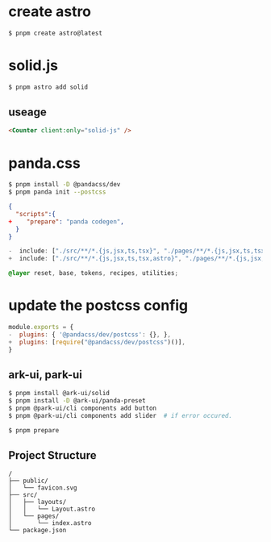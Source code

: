 # create astro

```sh
$ pnpm create astro@latest
```

# solid.js

```sh
$ pnpm astro add solid
```

## useage

```html
<Counter client:only="solid-js" />
```

# panda.css

```sh
$ pnpm install -D @pandacss/dev
$ pnpm panda init --postcss
```

```json@package.json
{
  "scripts":{
+    "prepare": "panda codegen",
  }
}
```

```ts
-  include: ["./src/**/*.{js,jsx,ts,tsx}", "./pages/**/*.{js,jsx,ts,tsx}"],
+  include: ["./src/**/*.{js,jsx,ts,tsx,astro}", "./pages/**/*.{js,jsx,ts,tsx,astro}"],

```

```src/index.css
@layer reset, base, tokens, recipes, utilities;
```

# update the postcss config

```postcss.config.js
module.exports = {
-  plugins: { '@pandacss/dev/postcss': {}, },
+  plugins: [require("@pandacss/dev/postcss")()],
}
```

## ark-ui, park-ui

```sh
$ pnpm install @ark-ui/solid
$ pnpm install -D @ark-ui/panda-preset
$ pnpm @park-ui/cli components add button
$ pnpm @park-ui/cli components add slider  # if error occured.
```

```sh
$ pnpm prepare
```

## Project Structure

```text
/
├── public/
│   └── favicon.svg
├── src/
│   ├── layouts/
│   │   └── Layout.astro
│   └── pages/
│       └── index.astro
└── package.json
```